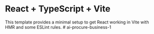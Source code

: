 # React + TypeScript + Vite

This template provides a minimal setup to get React working in Vite with HMR and some ESLint rules.
#   a i - p r o c u r e - b u s i n e s s - 1  
 